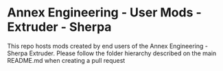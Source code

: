 # Annex Engineering - User Mods - Extruder - Sherpa

This repo hosts mods created by end users of the Annex Engineering - Sherpa Extruder. Please follow the folder hierarchy described on the main README.md when creating a pull request